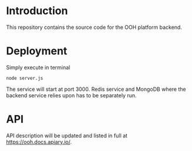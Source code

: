 # Introduction
This repository contains the source code for the OOH platform backend.

# Deployment
Simply execute in terminal
```
node server.js
```
The service will start at port 3000. Redis service and MongoDB where the backend service relies upon has to be separately run.

# API
API description will be updated and listed in full at https://ooh.docs.apiary.io/.

